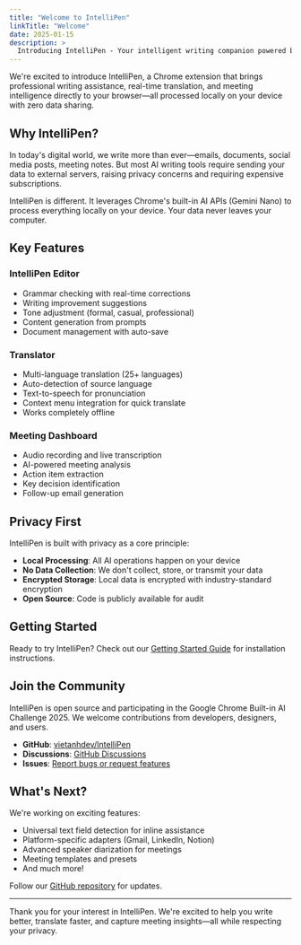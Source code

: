 ```yaml
---
title: "Welcome to IntelliPen"
linkTitle: "Welcome"
date: 2025-01-15
description: >
  Introducing IntelliPen - Your intelligent writing companion powered by Chrome's built-in AI
---
```


We're excited to introduce IntelliPen, a Chrome extension that brings professional writing assistance, real-time translation, and meeting intelligence directly to your browser—all processed locally on your device with zero data sharing.

## Why IntelliPen?

In today's digital world, we write more than ever—emails, documents, social media posts, meeting notes. But most AI writing tools require sending your data to external servers, raising privacy concerns and requiring expensive subscriptions.

IntelliPen is different. It leverages Chrome's built-in AI APIs (Gemini Nano) to process everything locally on your device. Your data never leaves your computer.

## Key Features

### IntelliPen Editor
- Grammar checking with real-time corrections
- Writing improvement suggestions
- Tone adjustment (formal, casual, professional)
- Content generation from prompts
- Document management with auto-save

### Translator
- Multi-language translation (25+ languages)
- Auto-detection of source language
- Text-to-speech for pronunciation
- Context menu integration for quick translate
- Works completely offline

### Meeting Dashboard
- Audio recording and live transcription
- AI-powered meeting analysis
- Action item extraction
- Key decision identification
- Follow-up email generation

## Privacy First

IntelliPen is built with privacy as a core principle:

- **Local Processing**: All AI operations happen on your device
- **No Data Collection**: We don't collect, store, or transmit your data
- **Encrypted Storage**: Local data is encrypted with industry-standard encryption
- **Open Source**: Code is publicly available for audit

## Getting Started

Ready to try IntelliPen? Check out our [Getting Started Guide](/docs/getting-started/) for installation instructions.

## Join the Community

IntelliPen is open source and participating in the Google Chrome Built-in AI Challenge 2025. We welcome contributions from developers, designers, and users.

- **GitHub**: [vietanhdev/IntelliPen](https://github.com/vietanhdev/IntelliPen)
- **Discussions**: [GitHub Discussions](https://github.com/vietanhdev/IntelliPen/discussions)
- **Issues**: [Report bugs or request features](https://github.com/vietanhdev/IntelliPen/issues)

## What's Next?

We're working on exciting features:
- Universal text field detection for inline assistance
- Platform-specific adapters (Gmail, LinkedIn, Notion)
- Advanced speaker diarization for meetings
- Meeting templates and presets
- And much more!

Follow our [GitHub repository](https://github.com/vietanhdev/IntelliPen) for updates.

---

Thank you for your interest in IntelliPen. We're excited to help you write better, translate faster, and capture meeting insights—all while respecting your privacy.
